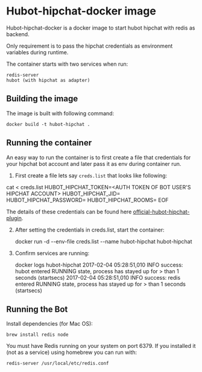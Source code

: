 # Hubot-hipchat-docker image 

Hubot-hipchat-docker is a docker image to start hubot hipchat with redis as backend.  

Only requirement is to pass the hipchat credentials as environment variables during runtime.  

The container starts with two services when run:
	
	redis-server
	hubot (with hipchat as adapter)

## Building the image

The image is built with following command:

	docker build -t hubot-hipchat .

## Running the container

An easy way to run the container is to first create a file that credentials for your hipchat bot account and later pass it as env during container 
run.  

1. First create a file lets say `creds.list` that looks like following:

cat <<EOF > creds.list
HUBOT_HIPCHAT_TOKEN=<AUTH TOKEN OF BOT USER'S HIPCHAT ACCOUNT>
HUBOT_HIPCHAT_JID=<JABBER ID OF BOT USER>
HUBOT_HIPCHAT_PASSWORD=<ACTUAL PASSWORD>
HUBOT_HIPCHAT_ROOMS=<ROOM URL TO CONNECT WHEN HUBOT STARTS>
EOF

The details of these credentials can be found here [official-hubot-hipchat-plugin](https://github.com/hipchat/hubot-hipchat). 

2. After setting the credentials in creds.list, start the container:

	docker run -d --env-file creds.list --name hubot-hipchat hubot-hipchat

3. Confirm services are running: 

	docker logs hubot-hipchat
	2017-02-04 05:28:51,010 INFO success: hubot entered RUNNING state, process has stayed up for > than 1 seconds (startsecs)
	2017-02-04 05:28:51,010 INFO success: redis entered RUNNING state, process has stayed up for > than 1 seconds (startsecs)


## Running the Bot

Install dependencies (for Mac OS):

    brew install redis node

You must have Redis running on your system on port 6379. If you installed it (not as a service) using homebrew you can run with:

    redis-server /usr/local/etc/redis.conf
